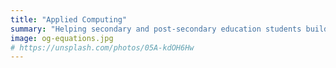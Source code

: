 ```yaml
---
title: "Applied Computing"
summary: "Helping secondary and post-secondary education students build a competitive computer science portfolio—for this AI-first era."
image: og-equations.jpg
# https://unsplash.com/photos/05A-kdOH6Hw
---
```


